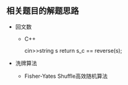 ## 相关题目的解题思路

* 回文数
	* C++
	
		cin>>string s
		return s_c == reverse(s);

* 洗牌算法
	* Fisher-Yates Shuffle高效随机算法